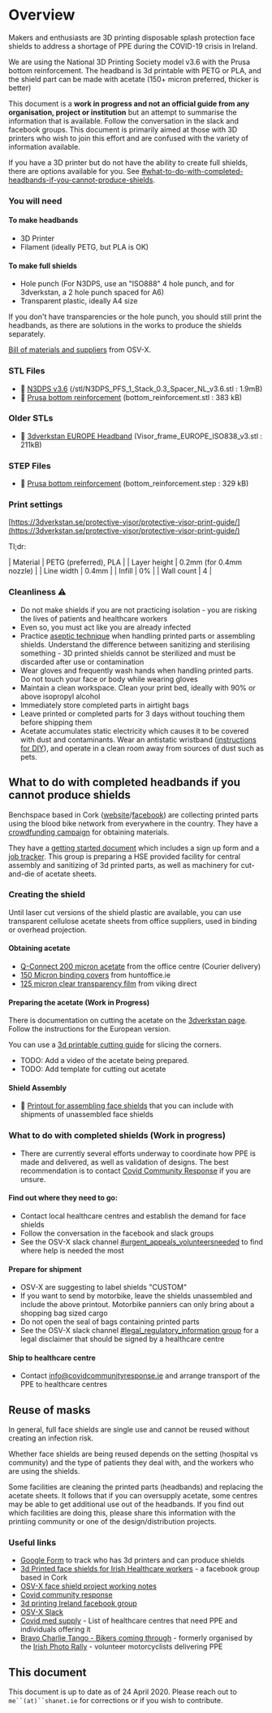 
# Overview

Makers and enthusiasts are 3D printing disposable splash protection face shields to address a shortage of PPE during the COVID-19 crisis in Ireland.

We are using the National 3D Printing Society model v3.6 with the Prusa bottom reinforcement. The headband is 3d printable with PETG or PLA, and the shield part can be made with acetate (150+ micron preferred, thicker is better)

This document is a **work in progress and not an official guide from any organisation, project or institution** but an attempt to summarise the information that is available. Follow the conversation in the slack and facebook groups. This document is primarily aimed at those with 3D printers who wish to join this effort and are confused with the variety of information available.

If you have a 3D printer but do not have the ability to create full shields, there are options available for you. See [#what-to-do-with-completed-headbands-if-you-cannot-produce-shields](below).

### You will need

#### To make headbands

- 3D Printer
- Filament (ideally PETG, but PLA is OK)

#### To make full shields

- Hole punch (For N3DPS, use an "ISO888" 4 hole punch, and for 3dverkstan, a 2 hole punch spaced for A6)
- Transparent plastic, ideally A4 size

If you don't have transparencies or the hole punch, you should still print the headbands, as there are solutions in the works to produce the shields separately.

[Bill of materials and suppliers](https://docs.google.com/spreadsheets/d/1P82SjNFjnlUv9jMCV1lQ58hv1xy0e82Laxkcx2OgL20/edit#gid=0) from OSV-X.

### STL Files
- 💾 [N3DPS v3.6](/stl/N3DPS\_PFS\_1\_Stack\_0.3\_Spacer\_NL\_v3.6.stl) (/stl/N3DPS\_PFS\_1\_Stack\_0.3\_Spacer\_NL\_v3.6.stl : 1.9mB)
- 💾 [Prusa bottom reinforcement](/stl/bottom_reinforcement.stl) (bottom\_reinforcement.stl : 383 kB) 

### Older STLs
- 💾 [3dverkstan EUROPE Headband](/stl/Visor_frame_EUROPE_ISO838_v3.stl) (Visor\_frame\_EUROPE\_ISO838\_v3.stl : 211kB)


### STEP Files

- 💾 [Prusa bottom reinforcement](/step/bottom_reinforcement.step) (bottom\_reinforcement.step : 329 kB) 

### Print settings

[https://3dverkstan.se/protective-visor/protective-visor-print-guide/](https://3dverkstan.se/protective-visor/protective-visor-print-guide/)

Tl;dr:

| Material      | PETG (preferred), PLA     |
| Layer height  | 0.2mm (for 0.4mm nozzle)  |
| Line width    | 0.4mm                     |
| Infill        | 0%                        |
| Wall count    | 4                         |

### Cleanliness ⚠️

- Do not make shields if you are not practicing isolation - you are risking the lives of patients and healthcare workers
- Even so, you must act like you are already infected
- Practice [aseptic technique](https://www.ncbi.nlm.nih.gov/pmc/articles/PMC4579997/) when handling printed parts or assembling shields. Understand the difference between sanitizing and sterilising something - 3D printed shields cannot be sterilized and must be discarded after use or contamination
- Wear gloves and frequently wash hands when handling printed parts. Do not touch your face or body while wearing gloves
- Maintain a clean workspace. Clean your print bed, ideally with 90% or above isopropyl alcohol
- Immediately store completed parts in airtight bags
- Leave printed or completed parts for 3 days without touching them before shipping them
- Acetate accumulates static electricity which causes it to be covered with dust and contaminants. Wear an antistatic wristband ([instructions for DIY](https://www.instructables.com/id/How-To-Make-A-Grounding-Wrist-Band/)), and operate in a clean room away from sources of dust such as pets.

## What to do with completed headbands if you cannot produce shields

Benchspace based in Cork ([website](https://benchspacecork.ie/3d-printed-faceshield-for-irish-healthcare-workers/)/[facebook](https://www.facebook.com/3dprintedfaceshields)) are collecting printed parts using the blood bike network from everywhere in the country. They have a [crowdfunding campaign](https://www.gofundme.com/f/3d-printed-faceshields-for-frontline-staff) for obtaining materials.

They have a [getting started document](https://docs.google.com/document/d/1fa9RBVyz0xO1DSHTA3a_CUmjIGVTAJh6QOq5_PqGjqQ/edit) which includes a sign up form and a [job tracker](https://ppe-hub.ie/login#/dashboard). This group is preparing a HSE provided facility for central assembly and sanitizing of 3d printed parts, as well as machinery for cut-and-die of acetate sheets.

### Creating the shield

Until laser cut versions of the shield plastic are available, you can use transparent cellulose acetate sheets from office suppliers, used in binding or overhead projection.

#### Obtaining acetate

- [Q-Connect 200 micron acetate](https://www.theofficecentre.ie/q-connect-clear-a4-pvc-binding-covers-250-micron-pack-of-100-kf24011--5?fbclid=IwAR05Gf-6n0NugTUoxUMnn7gsRlD37Dx_0PgHNm7_RDUdI0YSgFI4KmAjmLU%C3%A1) from the office centre (Courier delivery)
- [150 Micron binding covers](https://www.huntoffice.ie/5-star-office-comb-binding-covers-pvc-150-micron-a4-clear-pack-100-916345.html) from huntoffice.ie
- [125 micron clear transparency film](https://www.vikingdirect.ie/en/office-depot-a4-clear-transparency-film-for-colour-laser-printers-125-micron-pack-of-50-p-5752341) from viking direct

#### Preparing the acetate (Work in Progress)

There is documentation on cutting the acetate on the [3dverkstan page](https://3dverkstan.se/protective-visor/protective-visor-versions/). Follow the instructions for the European version. 

You can use a [3d printable cutting guide](https://www.thingiverse.com/thing:4251419) for slicing the corners.

- TODO: Add a video of the acetate being prepared.
- TODO: Add template for cutting out acetate

#### Shield Assembly

- 💾 [Printout for assembling face shields](pdf/how-to-assemble-face-shield.pdf) that you can include with shipments of unassembled face shields

### What to do with completed shields (Work in progress)

- There are currently several efforts underway to coordinate how PPE is made and delivered, as well as validation of designs. The best recommendation is to contact [Covid Community Response](https://covidcommunityresponse.ie/) if you are unsure.

#### Find out where they need to go:

- Contact local healthcare centres and establish the demand for face shields
- Follow the conversation in the facebook and slack groups
- See the OSV-X slack channel [#urgent\_appeals\_volunteersneeded](https://app.slack.com/client/T01049EC3AN/C010FFHV5FC/) to find where help is needed the most

#### Prepare for shipment

- OSV-X are suggesting to label shields "CUSTOM"
- If you want to send by motorbike, leave the shields unassembled and include the above printout. Motorbike panniers can only bring about a shopping bag sized cargo
- Do not open the seal of bags containing printed parts
- See the OSV-X slack channel [#legal\_regulatory\_information group](https://app.slack.com/client/T01049EC3AN) for a legal disclaimer that should be signed by a healthcare centre

#### Ship to healthcare centre

- Contact info@covidcommunityresponse.ie and arrange transport of the PPE to healthcare centres

## Reuse of masks

In general, full face shields are single use and cannot be reused without creating an infection risk.

Whether face shields are being reused depends on the setting (hospital vs community) and the type of patients they deal with, and the workers who are using the shields.

Some facilities are cleaning the printed parts (headbands) and replacing the acetate sheets. It follows that if you can oversupply acetate, some centres may be able to get additional use out of the headbands. If you find out which facilities are doing this, please share this information with the printiing community or one of the design/distribution projects.

### Useful links

- [Google Form](https://forms.gle/iBgn1YcejnERhFzx9) to track who has 3d printers and can produce shields
- [3d Printed face shields for Irish Healthcare workers](https://www.facebook.com/104090071254209/posts/104128811250335/?d=n) - a facebook group based in Cork 
- [OSV-X face shield project working notes](https://docs.google.com/document/d/1hrgpJx-KlVm7Zv1EhKEWJzXrp8pYcDepGpfr0J4zAzk/edit)
- [Covid community response](https://covidcommunityresponse.ie/)
- [3d printing Ireland facebook group](https://www.facebook.com/groups/3dprintingireland)
- [OSV-X Slack](https://join.slack.com/t/osv-x/shared_invite/zt-cz1m3vck-Cx23KdEYUSVAKmSpd4_C3Q) 
- [Covid med supply](https://covidmedsupply.org/) - List of healthcare centres that need PPE and individuals offering it
- [Bravo Charlie Tango - Bikers coming through](https://www.facebook.com/bravocharlietango1) - formerly organised by the [Irish Photo Rally](https://www.facebook.com/groups/380561575647815/) - volunteer motorcyclists delivering PPE

## This document

This document is up to date as of 24 April 2020. Please reach out to `me``(at)``shanet.ie` for corrections or if you wish to contribute.
